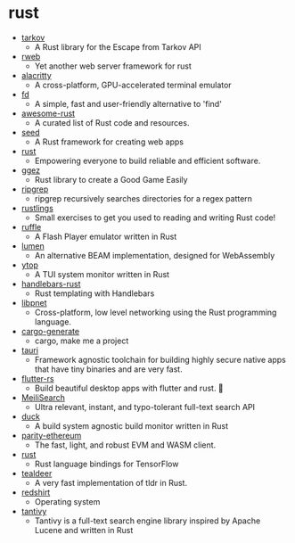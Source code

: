 # rust
- [tarkov](https://github.com/dank/tarkov)
  - A Rust library for the Escape from Tarkov API
- [rweb](https://github.com/kdy1/rweb)
  - Yet another web server framework for rust
- [alacritty](https://github.com/alacritty/alacritty)
  - A cross-platform, GPU-accelerated terminal emulator
- [fd](https://github.com/sharkdp/fd)
  - A simple, fast and user-friendly alternative to 'find'
- [awesome-rust](https://github.com/rust-unofficial/awesome-rust)
  - A curated list of Rust code and resources.
- [seed](https://github.com/seed-rs/seed)
  - A Rust framework for creating web apps
- [rust](https://github.com/rust-lang/rust)
  - Empowering everyone to build reliable and efficient software.
- [ggez](https://github.com/ggez/ggez)
  - Rust library to create a Good Game Easily
- [ripgrep](https://github.com/BurntSushi/ripgrep)
  - ripgrep recursively searches directories for a regex pattern
- [rustlings](https://github.com/rust-lang/rustlings)
  - Small exercises to get you used to reading and writing Rust code!
- [ruffle](https://github.com/ruffle-rs/ruffle)
  - A Flash Player emulator written in Rust
- [lumen](https://github.com/lumen/lumen)
  - An alternative BEAM implementation, designed for WebAssembly
- [ytop](https://github.com/cjbassi/ytop)
  - A TUI system monitor written in Rust
- [handlebars-rust](https://github.com/sunng87/handlebars-rust)
  - Rust templating with Handlebars
- [libpnet](https://github.com/libpnet/libpnet)
  - Cross-platform, low level networking using the Rust programming language.
- [cargo-generate](https://github.com/ashleygwilliams/cargo-generate)
  - cargo, make me a project
- [tauri](https://github.com/tauri-apps/tauri)
  - Framework agnostic toolchain for building highly secure native apps that have tiny binaries and are very fast.
- [flutter-rs](https://github.com/flutter-rs/flutter-rs)
  - Build beautiful desktop apps with flutter and rust. 🌠
- [MeiliSearch](https://github.com/meilisearch/MeiliSearch)
  - Ultra relevant, instant, and typo-tolerant full-text search API
- [duck](https://github.com/spectresystems/duck)
  - A build system agnostic build monitor written in Rust
- [parity-ethereum](https://github.com/paritytech/parity-ethereum)
  - The fast, light, and robust EVM and WASM client.
- [rust](https://github.com/tensorflow/rust)
  - Rust language bindings for TensorFlow
- [tealdeer](https://github.com/dbrgn/tealdeer)
  - A very fast implementation of tldr in Rust.
- [redshirt](https://github.com/tomaka/redshirt)
  - Operating system
- [tantivy](https://github.com/tantivy-search/tantivy)
  - Tantivy is a full-text search engine library inspired by Apache Lucene and written in Rust
